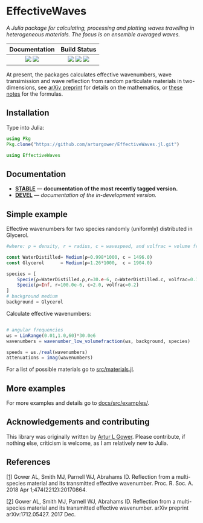 # EffectiveWaves

*A Julia package for calculating, processing and plotting waves travelling in heterogeneous materials. The focus is on ensemble averaged waves.*

| **Documentation**                                                               | **Build Status**                                                                                |
|:-------------------------------------------------------------------------------:|:-----------------------------------------------------------------------------------------------:|
| [![][docs-stable-img]][docs-stable-url] [![][docs-dev-img]][docs-dev-url] | [![][travis-img]][travis-url] [![][codecov-img]][codecov-url] [![][coveralls-img]][coveralls-url] |


<!-- You can run Julia on [JuliaBox](https://www.juliabox.com/) in your browser without installation. -->

At present, the packages calculates effective wavenumbers, wave transimission and wave reflection from random particulate materials in two-dimensions, see [arXiv preprint](https://arxiv.org/abs/1712.05427) for details on the mathematics, or [these notes](docs/src/theory/WavesInMultiSpecies.pdf) for the formulas.

## Installation
Type into Julia:
```julia
using Pkg
Pkg.clone("https://github.com/arturgower/EffectiveWaves.jl.git")

using EffectiveWaves
```

## Documentation

- [**STABLE**][docs-stable-url] &mdash; **documentation of the most recently tagged version.**
- [**DEVEL**][docs-dev-url] &mdash; *documentation of the in-development version.*

## Simple example
Effective wavenumbers for two species randomly (uniformly) distributed in Glycerol.
```julia
#where: ρ = density, r = radius, c = wavespeed, and volfrac = volume fraction

const WaterDistilled= Medium(ρ=0.998*1000, c = 1496.0)
const Glycerol      = Medium(ρ=1.26*1000,  c = 1904.0)

species = [
    Specie(ρ=WaterDistilled.ρ,r=30.e-6, c=WaterDistilled.c, volfrac=0.1),
    Specie(ρ=Inf, r=100.0e-6, c=2.0, volfrac=0.2)
]
# background medium
background = Glycerol
```

Calculate effective wavenumbers:
```julia

# angular frequencies
ωs = LinRange(0.01,1.0,60)*30.0e6
wavenumbers = wavenumber_low_volumefraction(ωs, background, species)

speeds = ωs./real(wavenumbers)
attenuations = imag(wavenumbers)
```
For a list of possible materials go to [src/materials.jl](src/materials.jl).

## More examples
For more examples and details go to [docs/src/examples/](docs/src/examples/).

## Acknowledgements and contributing
This library was originally written by [Artur L Gower](https://arturgower.github.io/).
Please contribute, if nothing else, criticism is welcome, as I am relatively new to Julia.

## References
[[1]](http://rspa.royalsocietypublishing.org/content/474/2212/20170864) Gower AL, Smith MJ, Parnell WJ, Abrahams ID. Reflection from a multi-species material and its transmitted effective wavenumber. Proc. R. Soc. A. 2018 Apr 1;474(2212):20170864.

[[2]](https://arxiv.org/abs/1712.05427) Gower AL, Smith MJ, Parnell WJ, Abrahams ID. Reflection from a multi-species material and its transmitted effective wavenumber. arXiv preprint arXiv:1712.05427. 2017 Dec.

[docs-dev-img]: https://img.shields.io/badge/docs-dev-blue.svg
[docs-dev-url]: https://arturgower.github.io/EffectiveWaves.jl/dev

[docs-stable-img]: https://img.shields.io/badge/docs-stable-blue.svg
[docs-stable-url]: https://arturgower.github.io/EffectiveWaves.jl/stable

[travis-img]: https://travis-ci.org/arturgower/EffectiveWaves.jl.svg?branch=master
[travis-url]: https://travis-ci.org/arturgower/EffectiveWaves.jl

[codecov-img]: http://codecov.io/github/arturgower/EffectiveWaves.jl/coverage.svg?branch=master
[codecov-url]: http://codecov.io/github/arturgower/EffectiveWaves.jl?branch=master

[coveralls-img]: https://coveralls.io/repos/github/arturgower/EffectiveWaves.jl/badge.svg?branch=master
[coveralls-url]: https://coveralls.io/github/arturgower/EffectiveWaves.jl?branch=master

[issues-url]: https://github.com/arturgower/EffectiveWaves.jl/issues
